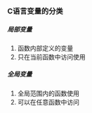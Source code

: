 <!--
 * @Author: your name
 * @Date: 2021-09-09 16:26:50
 * @LastEditTime: 2021-09-09 16:32:33
 * @LastEditors: Please set LastEditors
 * @Description: In User Settings Edit
 * @FilePath: /WorkSpace/C/C基础/数组与指针.md
-->

### C语言变量的分类

##### 局部变量

1. 函数内部定义的变量
2. 只在当前函数中访问使用

##### 全局变量
1. 全局范围内的函数使用
2. 可以在任意函数中访问
